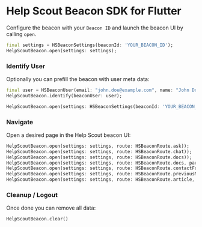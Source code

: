 # Help Scout Beacon SDK for Flutter

Configure the beacon with your `Beacon ID` and launch the beacon UI by calling `open`.

```dart
final settings = HSBeaconSettings(beaconId: 'YOUR_BEACON_ID');
HelpScoutBeacon.open(settings: settings);
```

### Identify User

Optionally you can prefill the beacon with user meta data:

```dart
final user = HSBeaconUser(email: "john.doe@example.com", name: "John Doe");
HelpScoutBeacon.identify(beaconUser: user);

HelpScoutBeacon.open(settings: HSBeaconSettings(beaconId: 'YOUR_BEACON_ID'));
```

### Navigate

Open a desired page in the Help Scout beacon UI:

```dart
HelpScoutBeacon.open(settings: settings, route: HSBeaconRoute.ask));
HelpScoutBeacon.open(settings: settings, route: HSBeaconRoute.chat));
HelpScoutBeacon.open(settings: settings, route: HSBeaconRoute.docs));
HelpScoutBeacon.open(settings: settings, route: HSBeaconRoute.docs, parameter: 'search term'));
HelpScoutBeacon.open(settings: settings, route: HSBeaconRoute.contactForm));
HelpScoutBeacon.open(settings: settings, route: HSBeaconRoute.previousMessages));
HelpScoutBeacon.open(settings: settings, route: HSBeaconRoute.article, paramter: 'article id'));
```

### Cleanup / Logout

Once done you can remove all data:

```dart
HelpScoutBeacon.clear()
```
